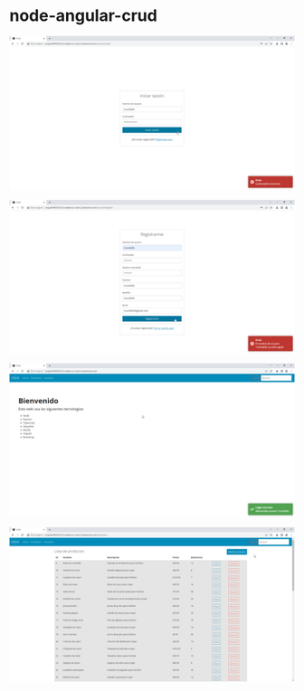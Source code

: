 # node-angular-crud

![](screenshots/login-error.png)

![](screenshots/registro-error.png)

![](screenshots/bienvenida.png)

![](screenshots/productos-crud.png)